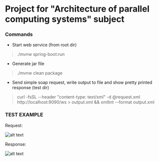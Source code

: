 # Project for "Architecture of parallel computing systems" subject

### Commands ###
* Start web service (from root dir)
>  ./mvnw spring-boot:run
* Generate jar file 
> ./mvnw clean package
* Send simple soap request, write output to file and show pretty printed response (test dir)
> curl -fsSL --header "content-type: text/xml" -d @request.xml http://localhost:9090/ws > output.xml && xmllint --format output.xml


### TEST EXAMPLE ###
Request:

![alt text](https://i.ibb.co/HrWNKxQ/carbon.png)

Response:

![alt text](https://i.ibb.co/hR7DgHH/carbon-3.png)